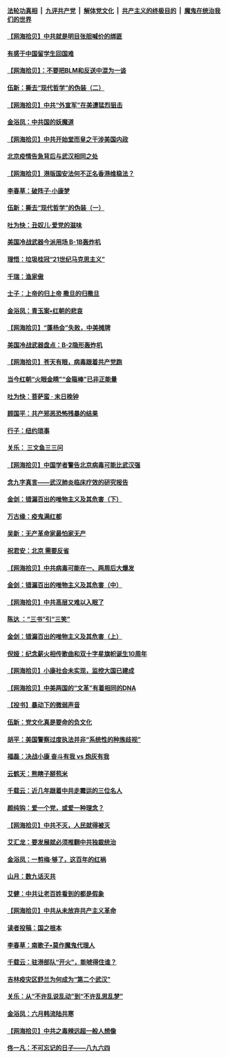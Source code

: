 ####  [法轮功真相](../../../../basic/blob/master/README.md?t=06271031) &nbsp;|&nbsp; [九评共产党](../../../../9ping.md/blob/master/README.md?t=06271031) &nbsp;|&nbsp; [解体党文化](../../../../jtdwh.md/blob/master/README.md?t=06271031)  &nbsp;|&nbsp; [共产主义的终极目的](../../../../gczydzjmd.md/blob/master/README.md?t=06271031) &nbsp;|&nbsp; [魔鬼在统治我们的世界](../../../../mgztzwmdsj.md/blob/master/README.md?t=06271031) 

#### [【网海拾贝】中共就是明目张胆喊价的绑匪](../pages/nsc993/n12215381.md?t=06271031) 

#### [有感于中国留学生回国难](../pages/nsc993/n12212960.md?t=06271031) 

#### [【网海拾贝】：不要把BLM和反送中混为一谈](../pages/nsc993/n12213076.md?t=06271031) 

#### [伍新：撕去“现代哲学”的伪装（二）](../pages/nsc993/n12211310.md?t=06271031) 

#### [【网海拾贝】中共“外宣军”在美遭猛烈狙击](../pages/nsc993/n12211190.md?t=06271031) 

#### [金浴凤：中共国的妖魔道](../pages/nsc993/n12208163.md?t=06271031) 

#### [【网海拾贝】中共开始堂而皇之干涉美国内政](../pages/nsc993/n12205646.md?t=06271031) 

#### [北京疫情告急背后与武汉相同之处](../pages/nsc993/n12201610.md?t=06271031) 

#### [【网海拾贝】港版国安法何不正名香港维稳法？](../pages/nsc993/n12203675.md?t=06271031) 

#### [李春草：破阵子·小康梦](../pages/nsc993/n12202996.md?t=06271031) 

#### [伍新：撕去“现代哲学”的伪装（一）](../pages/nsc993/n12202666.md?t=06271031) 

#### [吐为快：丑奴儿·爱党的滋味](../pages/nsc993/n12202630.md?t=06271031) 

#### [美国冷战武器今派用场 B-1B轰炸机](../pages/nsc993/n12202368.md?t=06271031) 

#### [理悟：垃圾桂冠“21世纪马克思主义”](../pages/nsc993/n12201220.md?t=06271031) 

#### [千瑞：渔家傲](../pages/nsc993/n12201174.md?t=06271031) 

#### [士子：上帝的归上帝 撒旦的归撒旦](../pages/nsc993/n12199902.md?t=06271031) 

#### [金浴凤：青玉案•红朝的悲哀](../pages/nsc993/n12199650.md?t=06271031) 

#### [【网海拾贝】“蓬杨会”失败，中美摊牌](../pages/nsc993/n12199598.md?t=06271031) 

#### [美国冷战武器盘点：B-2隐形轰炸机](../pages/nsc993/n12199226.md?t=06271031) 

#### [【网海拾贝】苍天有眼，病毒跟着共产党跑](../pages/nsc993/n12197648.md?t=06271031) 

#### [当今红朝“火眼金睛”“金箍棒”已非正能量](../pages/nsc993/n12196834.md?t=06271031) 

#### [吐为快：菩萨蛮 · 末日晚钟](../pages/nsc993/n12196689.md?t=06271031) 

#### [顾国平：共产邪恶恐怖残暴的结果](../pages/nsc993/n12195238.md?t=06271031) 

#### [行子：纽约琐事](../pages/nsc993/n12194752.md?t=06271031) 

#### [关乐： 三文鱼三三问](../pages/nsc993/n12194626.md?t=06271031) 

#### [【网海拾贝】中国学者警告北京病毒可能比武汉强](../pages/nsc993/n12193964.md?t=06271031) 

#### [念九字真言——武汉肺炎临床疗效的研究报告](../pages/nsc993/n12190804.md?t=06271031) 

#### [金剑：错漏百出的唯物主义及其危害（下）](../pages/nsc993/n12191909.md?t=06271031) 

#### [万古缘：疫鬼满红都](../pages/nsc993/n12191847.md?t=06271031) 

#### [吴新：无产革命家最怕家无产](../pages/nsc993/n12191806.md?t=06271031) 

#### [祝君安：北京 需要反省](../pages/nsc993/n12191766.md?t=06271031) 

#### [【网海拾贝】中共病毒可能在一、两周后大爆发](../pages/nsc993/n12190517.md?t=06271031) 

#### [金剑：错漏百出的唯物主义及其危害（中）](../pages/nsc993/n12188778.md?t=06271031) 

#### [【网海拾贝】中共高层又难以入眠了](../pages/nsc993/n12188425.md?t=06271031) 

#### [陈达 ：“三书”引“三笑”](../pages/nsc993/n12187929.md?t=06271031) 

#### [金剑：错漏百出的唯物主义及其危害（上）](../pages/nsc993/n12186502.md?t=06271031) 

#### [倪娅：纪念薪火相传歌曲和双十字星旗帜诞生10周年](../pages/nsc993/n12186439.md?t=06271031) 

#### [【网海拾贝】小康社会未实现，监控大国已建成](../pages/nsc993/n12185468.md?t=06271031) 

#### [【网海拾贝】中美两国的“文革”有着相同的DNA](../pages/nsc993/n12184487.md?t=06271031) 

#### [【投书】暴动下的微弱声音](../pages/nsc993/n12183493.md?t=06271031) 

#### [伍新：党文化真是要命的负文化](../pages/nsc993/n12182742.md?t=06271031) 

#### [胡平：美国警察过度执法并非“系统性的种族歧视”](../pages/nsc993/n12182713.md?t=06271031) 

#### [福磊：决战小康 奋斗有我 vs 炮灰有我](../pages/nsc993/n12182693.md?t=06271031) 

#### [云鹤天：熊瞎子掰苞米](../pages/nsc993/n12182680.md?t=06271031) 

#### [千载云：近几年跟着中共走霉运的三位名人](../pages/nsc993/n12182649.md?t=06271031) 

#### [颜纯钩：爱一个党，或爱一种理念？](../pages/nsc993/n12182640.md?t=06271031) 

#### [【网海拾贝】中共不灭，人民就得被灭](../pages/nsc993/n12180698.md?t=06271031) 

#### [艾汇龙：要发展就必须推翻中共独裁统治](../pages/nsc993/n12180647.md?t=06271031) 

#### [金浴凤：一剪梅·够了，这百年的红祸](../pages/nsc993/n12180002.md?t=06271031) 

#### [山月：数九话灭共](../pages/nsc993/n12179940.md?t=06271031) 

#### [艾健：中共让老百姓看到的都是假象](../pages/nsc993/n12179778.md?t=06271031) 

#### [【网海拾贝】中共从未放弃共产主义革命](../pages/nsc993/n12176687.md?t=06271031) 

#### [读者投稿：国之根本](../pages/nsc993/n12176662.md?t=06271031) 

#### [李春草：南歌子•莫作魔鬼代理人](../pages/nsc993/n12176610.md?t=06271031) 

#### [千载云：驻港部队“开火”，能唬得住谁？](../pages/nsc993/n12176028.md?t=06271031) 

#### [吉林疫灾区舒兰为何成为“第二个武汉”](../pages/nsc993/n12172816.md?t=06271031) 

#### [关乐：从“不许乱说乱动”到“不许乱思乱梦”](../pages/nsc993/n12174760.md?t=06271031) 

#### [金浴凤：六月韩流陆共寒](../pages/nsc993/n12174739.md?t=06271031) 

#### [【网海拾贝】中共之毒辣远超一般人想像](../pages/nsc993/n12174574.md?t=06271031) 

#### [佟一凡：不可忘记的日子——八九六四](../pages/nsc993/n12174371.md?t=06271031) 

